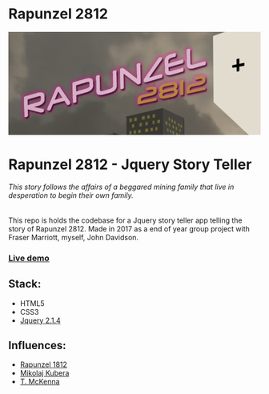 # Rapunzel 2812
 
![Rapunzel 2812 Logo](reapunzel-2812.png "Rapunzel 2812 logo")
# Rapunzel 2812 - Jquery Story Teller
###### This story follows the affairs of a beggared mining family that live in desperation to begin their own family.

This repo is holds the codebase for a Jquery story teller app telling the story of Rapunzel 2812.
Made in 2017 as a end of year group project with Fraser Marriott, myself, John Davidson.

### [Live demo](https://inmountapp.surge.sh/)

## Stack:

* HTML5
* CSS3
* [Jquery 2.1.4](https://tailwindcss.com/)


## Influences: 

* [Rapunzel 1812](https://en.wikipedia.org/wiki/Rapunzel)
* [Mikolaj Kubera](https://therainwillco.me/)
* [T. McKenna](https://en.wikipedia.org/wiki/Terence_McKenna)

